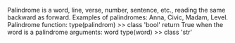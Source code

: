 Palindrome is a word, line, verse, number, sentence, etc., reading the same backward as forward.
Examples of palindromes: Anna, Civic, Madam, Level.
Palindrome function:
type(palindrom) >> class 'bool'
return True when the word is a palindrome
arguments: word
type(word) >> class 'str'
